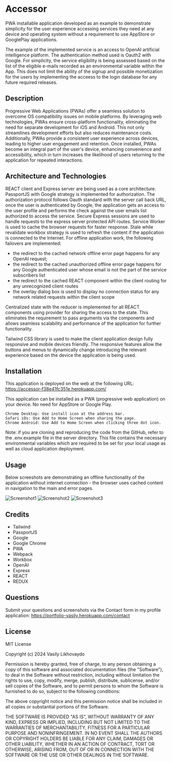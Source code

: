 # Accessor
PWA installable application developed as an example to demonstrate simplicity for the user experience accessing services they need at any device and operating system without a requirement to use AppStore or GooglePlay applications.

The example of the implemented service is an access to OpenAI artificial intelligence platform. The authentication method used is Oauth2 with Google. For simplicity, the service eligibility is being assessed based on the list of the eligible e-mails recorded as an environmental variable within the App. This does not limit the ability of the signup and possible monetization for the users by implementing the acceess to the login database for any future required releases.

## Description

Progressive Web Applications (PWAs) offer a seamless solution to overcome OS compatibility issues on mobile platforms. By leveraging web technologies, PWAs ensure cross-platform functionality, eliminating the need for separate development for iOS and Android. This not only streamlines development efforts but also reduces maintenance costs. Additionally, PWAs provide a consistent user experience across devices, leading to higher user engagement and retention. Once installed, PWAs become an integral part of the user's device, enhancing convenience and accessibility, which in turn increases the likelihood of users returning to the application for repeated interactions.

## Architecture and Technologies

REACT client and Express server are being used as a core architecture. 
PassportJS with Google strategy is implemented for authorization. 
The authorization protocol follows Oauth standard with the server call back URL, once the user is authenticated by Google, the application gets an access to the user profile and performs the check against the user emails list authorized to access the service. 
Secure Express sessions are used to handle requests to the  express server protected API routes.
Service Worker is used to cache the browser requests for faster response. Stale while revalidate workbox strategy is used to refresh the content if the application is connected to the Internet.
For offline application work, the following failovers are implemented:
* the redirect to the cached network offline error page happens for any OpenAI request;
* the redirect to the cached unauthorized offline error page happens for any Google authenticated user whose email is not the part of the service subscribers list
* the redirect to the cached REACT component within the client routing for any unrecognized client routes
* the overlay dialog box is used to display no connection status for any network related requests within the client scope

Centralized state with the reducer is implemented for all REACT components using provider for sharing the access to the state. This eliminates the requirement to pass arguments via the components and allows seamless scalability and performance of the application for further functionality.

Tailwind CSS library is used to make the client application design fully responsive and mobile devices friendly. The responsive features allow the buttons and menus to dynamically change introducing the relevant experience based on the device the application is being used. 

## Installation

This application is deployed on the web at the following URL:
https://accessor-f38e41fc351e.herokuapp.com/

This application can be installed as a PWA (progressive web application) on your device. No need for AppStore or Google Play.

    Chrome Desktop: Use install icon at the address bar.
    Safari iOs: Use Add to Home Screen when sharing the page.
    Chrome Android: Use Add to Home Screen when clicking three dot icon.

Note: if you are cloning and reproducing the code from the GitHub, refer to the .env.example file in the server directory. This file contains the necessary environmental variables which are required to be set for your local usage as well as cloud application deployment.

## Usage

Below screeshots are demonstrating an offline functionality of the application without internet connection - the browser uses cached content in navigation to the main and error pages.

![Screenshot1](/client/src/images/screenshots/Screenshot%202024-02-24%20at%203.46.26 PM.png)
![Screenshot2](/client/src/images/screenshots/Screenshot%202024-02-24%20at%203.46.47 PM.png)
![Screenshot3](/client/src/images/screenshots/Screenshot%202024-02-24%20at%203.47.02 PM.png)



## Credits

+ Tailwind
+ PassportJS
+ Google
+ Google Chrome
+ PWA
+ Webpack
+ Workbox
+ OpenAI
+ Express
+ REACT
+ REDUX

## Questions

Submit your questions and screenshots via the Contact form in my profile application: 
https://portfolio-vasily.herokuapp.com/contact


## License

MIT License

Copyright (c) 2024 Vasily Likhovaydo

Permission is hereby granted, free of charge, to any person obtaining a copy
of this software and associated documentation files (the "Software"), to deal in the Software without restriction, including without limitation the rights to use, copy, modify, merge, publish, distribute, sublicense, and/or sell copies of the Software, and to permit persons to whom the Software is
furnished to do so, subject to the following conditions:

The above copyright notice and this permission notice shall be included in all copies or substantial portions of the Software.

THE SOFTWARE IS PROVIDED "AS IS", WITHOUT WARRANTY OF ANY KIND, EXPRESS OR
IMPLIED, INCLUDING BUT NOT LIMITED TO THE WARRANTIES OF MERCHANTABILITY,
FITNESS FOR A PARTICULAR PURPOSE AND NONINFRINGEMENT. IN NO EVENT SHALL THE
AUTHORS OR COPYRIGHT HOLDERS BE LIABLE FOR ANY CLAIM, DAMAGES OR OTHER
LIABILITY, WHETHER IN AN ACTION OF CONTRACT, TORT OR OTHERWISE, ARISING FROM, OUT OF OR IN CONNECTION WITH THE SOFTWARE OR THE USE OR OTHER DEALINGS IN THE SOFTWARE.